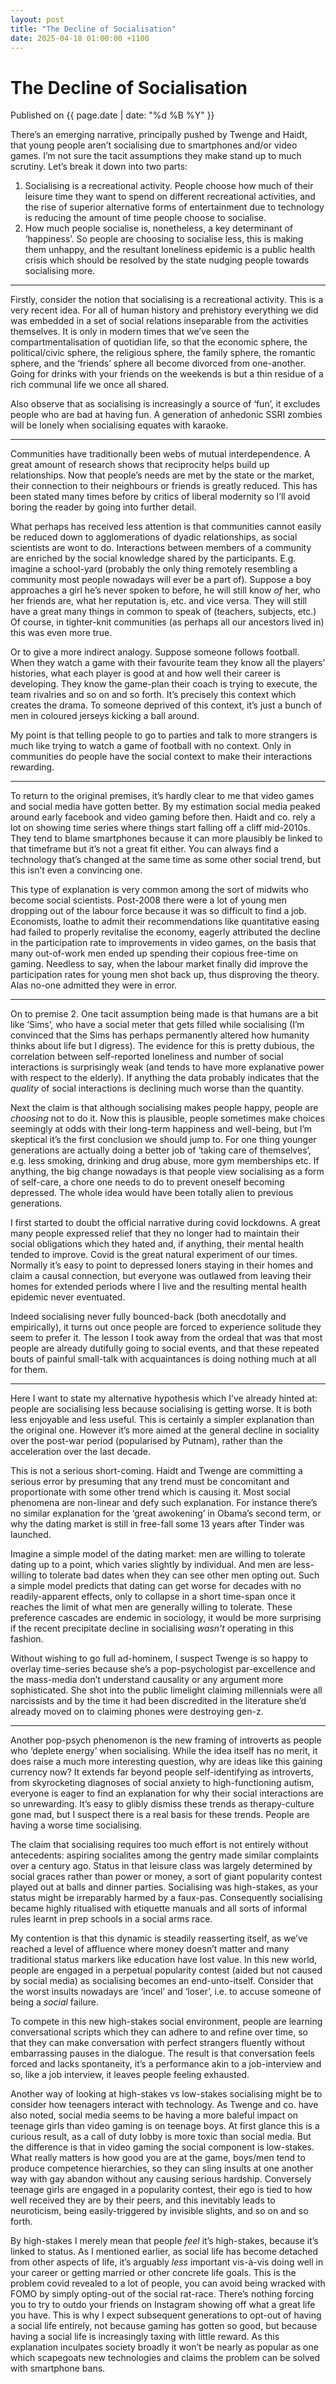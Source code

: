 ```yaml
---
layout: post
title: "The Decline of Socialisation"
date: 2025-04-18 01:00:00 +1100
---
```


# The Decline of Socialisation

<span class="publish-date"> Published on  {{ page.date | date: "%d %B %Y" }}

There’s an emerging narrative, principally pushed by Twenge and Haidt, that young people aren’t socialising due to smartphones and/or video games. I’m not sure the tacit assumptions they make stand up to much scrutiny. Let’s break it down into two parts:

1.	Socialising is a recreational activity. People choose how much of their leisure time they want to spend on different recreational activities, and the rise of superior alternative forms of entertainment due to technology is reducing the amount of time people choose to socialise.
2.	How much people socialise is, nonetheless, a key determinant of ‘happiness’. So people are choosing to socialise less, this is making them unhappy, and the resultant loneliness epidemic is a public health crisis which should be resolved by the state nudging people towards socialising more.
   
***

Firstly, consider the notion that socialising is a recreational activity. This is a very recent idea. For all of human history and prehistory everything we did was embedded in a set of social relations inseparable from the activities themselves. It is only in modern times that we’ve seen the compartmentalisation of quotidian life, so that the economic sphere, the political/civic sphere, the religious sphere, the family sphere, the romantic sphere, and the ‘friends’ sphere all become divorced from one-another. Going for drinks with your friends on the weekends is but a thin residue of a rich communal life we once all shared. 

Also observe that as socialising is increasingly a source of ‘fun’, it excludes people who are bad at having fun. A generation of anhedonic SSRI zombies will be lonely when socialising equates with karaoke. 

***

Communities have traditionally been webs of mutual interdependence. A great amount of research shows that reciprocity helps build up relationships. Now that people’s needs are met by the state or the market, their connection to their neighbours or friends is greatly reduced. This has been stated many times before by critics of liberal modernity so I’ll avoid boring the reader by going into further detail.

What perhaps has received less attention is that communities cannot easily be reduced down to agglomerations of dyadic relationships, as social scientists are wont to do. Interactions between members of a community are enriched by the social knowledge shared by the participants. E.g. imagine a school-yard (probably the only thing remotely resembling a community most people nowadays will ever be a part of). Suppose a boy approaches a girl he’s never spoken to before, he will still know *of* her, who her friends are, what her reputation is, etc. and vice versa. They will still have a great many things in common to speak of (teachers, subjects, etc.) Of course, in tighter-knit communities (as perhaps all our ancestors lived in) this was even more true. 

Or to give a more indirect analogy. Suppose someone follows football. When they watch a game with their favourite team they know all the players’ histories, what each player is good at and how well their career is developing. They know the game-plan their coach is trying to execute, the team rivalries and so on and so forth. It’s precisely this context which creates the drama. To someone deprived of this context, it’s just a bunch of men in coloured jerseys kicking a ball around.

My point is that telling people to go to parties and talk to more strangers is much like trying to watch a game of football with no context. Only in communities do people have the social context to make their interactions rewarding. 

***

To return to the original premises, it’s hardly clear to me that video games and social media have gotten better. By my estimation social media peaked around early facebook and video gaming before then. Haidt and co. rely a lot on showing time series where things start falling off a cliff mid-2010s. They tend to blame smartphones because it can more plausibly be linked to that timeframe but it’s not a great fit either. You can always find a technology that’s changed at the same time as some other social trend, but this isn’t even a convincing one. 

This type of explanation is very common among the sort of midwits who become social scientists. Post-2008 there were a lot of young men dropping out of the labour force because it was so difficult to find a job. Economists, loathe to admit their recommendations like quantitative easing had failed to properly revitalise the economy, eagerly attributed the decline in the participation rate to improvements in video games, on the basis that many out-of-work men ended up spending their copious free-time on gaming. Needless to say, when the labour market finally did improve the participation rates for young men shot back up, thus disproving the theory. Alas no-one admitted they were in error.

*** 

On to premise 2. One tacit assumption being made is that humans are a bit like ‘Sims’, who have a social meter that gets filled while socialising (I’m convinced that the Sims has perhaps permanently altered how humanity thinks about life but I digress). The evidence for this is pretty dubious, the correlation between self-reported loneliness and number of social interactions is surprisingly weak (and tends to have more explanative power with respect to the elderly). If anything the data probably indicates that the *quality* of social interactions is declining much worse than the quantity.

Next the claim is that although socialising makes people happy, people are *choosing* not to do it. Now this is plausible, people sometimes make choices seemingly at odds with their long-term happiness and well-being, but I’m skeptical it’s the first conclusion we should jump to. For one thing younger generations are actually doing a better job of ‘taking care of themselves’, e.g. less smoking, drinking and drug abuse, more gym memberships etc. If anything, the big change nowadays is that people view socialising as a form of self-care, a chore one needs to do to prevent oneself becoming depressed. The whole idea would have been totally alien to previous generations. 

I first started to doubt the official narrative during covid lockdowns. A great many people expressed relief that they no longer had to maintain their social obligations which they hated and, if anything, their mental health tended to improve. Covid is the great natural experiment of our times. Normally it’s easy to point to depressed loners staying in their homes and claim a causal connection, but everyone was outlawed from leaving their homes for extended periods where I live and the resulting mental health epidemic never eventuated. 

Indeed socialising never fully bounced-back (both anecdotally and empirically), it turns out once people are forced to experience solitude they seem to prefer it. The lesson I took away from the ordeal that was that most people are already dutifully going to social events, and that these repeated bouts of painful small-talk with acquaintances is doing nothing much at all for them. 

*** 

Here I want to state my alternative hypothesis which I’ve already hinted at: people are socialising less because socialising is getting worse. It is both less enjoyable and less useful. This is certainly a simpler explanation than the original one. However it’s more aimed at the general decline in sociality over the post-war period (popularised by Putnam), rather than the acceleration over the last decade.

This is not a serious short-coming. Haidt and Twenge are committing a serious error by presuming that any trend must be concomitant and proportionate with some other trend which is causing it. Most social phenomena are non-linear and defy such explanation. For instance there’s no similar explanation for the ‘great awokening’ in Obama’s second term, or why the dating market is still in free-fall some 13 years after Tinder was launched. 

Imagine a simple model of the dating market: men are willing to tolerate dating up to a point, which varies slightly by individual. And men are less-willing to tolerate bad dates when they can see other men opting out. Such a simple model predicts that dating can get worse for decades with no readily-apparent effects, only to collapse in a short time-span once it reaches the limit of what men are generally willing to tolerate. These preference cascades are endemic in sociology, it would be more surprising if the recent precipitate decline in socialising *wasn’t* operating in this fashion.

Without wishing to go full ad-hominem, I suspect Twenge is so happy to overlay time-series because she’s a pop-psychologist par-excellence and the mass-media don’t understand causality or any argument more sophisticated. She shot into the public limelight claiming millennials were all narcissists and by the time it had been discredited in the literature she’d already moved on to claiming phones were destroying gen-z. 

*** 

Another pop-psych phenomenon is the new framing of introverts as people who ‘deplete energy’ when socialising. While the idea itself has no merit, it does raise a much more interesting question, why are ideas like this gaining currency now? It extends far beyond people self-identifying as introverts, from skyrocketing diagnoses of social anxiety to high-functioning autism, everyone is eager to find an explanation for why their social interactions are so unrewarding. It’s easy to glibly dismiss these trends as therapy-culture gone mad, but I suspect there is a real basis for these trends. People are having a worse time socialising. 

The claim that socialising requires too much effort is not entirely without antecedents: aspiring socialites among the gentry made similar complaints over a century ago. Status in that leisure class was largely determined by social graces rather than power or money, a sort of giant popularity contest played out at balls and dinner parties. Socialising was high-stakes, as your status might be irreparably harmed by a faux-pas. Consequently socialising became highly ritualised with etiquette manuals and all sorts of informal rules learnt in prep schools in a social arms race. 

My contention is that this dynamic is steadily reasserting itself, as we’ve reached a level of affluence where money doesn’t matter and many traditional status markers like education have lost value. In this new world, people are engaged in a perpetual popularity contest (aided but not caused by social media) as socialising becomes an end-unto-itself. Consider that the worst insults nowadays are ‘incel’ and ‘loser’, i.e. to accuse someone of being a *social* failure. 

To compete in this new high-stakes social environment, people are learning conversational scripts which they can adhere to and refine over time, so that they can make conversation with perfect strangers fluently without embarrassing pauses in the dialogue. The result is that conversation feels forced and lacks spontaneity, it’s a performance akin to a job-interview and so, like a job interview, it leaves people feeling exhausted. 

Another way of looking at high-stakes vs low-stakes socialising might be to consider how teenagers interact with technology. As Twenge and co. have also noted, social media seems to be having a more baleful impact on teenage girls than video gaming is on teenage boys. At first glance this is a curious result, as a call of duty lobby is more toxic than social media. But the difference is that in video gaming the social component is low-stakes. What really matters is how good you are at the game, boys/men tend to produce competence hierarchies, so they can sling insults at one another way with gay abandon without any causing serious hardship. Conversely teenage girls are engaged in a popularity contest, their ego is tied to how well received they are by their peers, and this inevitably leads to neuroticism, being easily-triggered by invisible slights, and so on and so forth. 

By high-stakes I merely mean that people *feel* it’s high-stakes, because it’s linked to status. As I mentioned earlier, as social life has become detached from other aspects of life, it’s arguably *less* important vis-à-vis doing well in your career or getting married or other concrete life goals. This is the problem covid revealed to a lot of people, you can avoid being wracked with FOMO by simply opting-out of the social rat-race. There’s nothing forcing you to try to outdo your friends on Instagram showing off what a great life you have. This is why I expect subsequent generations to opt-out of having a social life entirely, not because gaming has gotten so good, but because having a social life is increasingly taxing with little reward. As this explanation inculpates society broadly it won’t be nearly as popular as one which scapegoats new technologies and claims the problem can be solved with smartphone bans.





